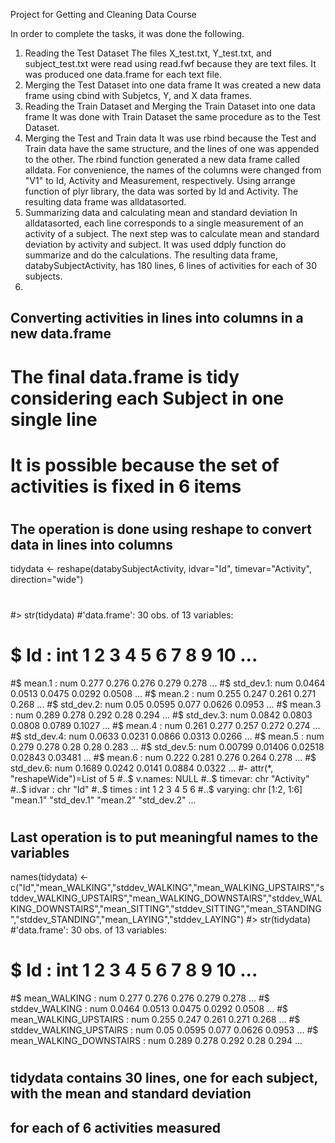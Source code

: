 Project for Getting and Cleaning Data Course

In order to complete the tasks, it was done the following.

1. Reading the Test Dataset
   The files X_test.txt, Y_test.txt, and subject_test.txt were read using read.fwf because they are text files.
   It was produced one data.frame for each text file.
2. Merging the Test Dataset into one data frame
   It was created a new data frame using cbind with Subjetcs, Y, and X data frames.
3. Reading the Train Dataset and Merging the Train Dataset into one data frame
   It was done with Train Dataset the same procedure as to the Test Dataset.
4. Merging the Test and Train data
   It was use rbind because the Test and Train data have the same structure, and the lines of one was appended to the other.
   The rbind function generated a new data frame called alldata.
   For convenience, the names of the columns were changed from "V1" to Id, Activity and Measurement, respectively.
   Using arrange function of plyr library, the data was sorted by Id and Activity.
   The resulting data frame was alldatasorted.
5. Summarizing data and calculating mean and standard deviation
   In alldatasorted, each line corresponds to a single measurement of an activity of a subject.
   The next step was to calculate mean and standard deviation by activity and subject.
   It was used ddply function do summarize and do the calculations.
   The resulting data frame, databySubjectActivity, has 180 lines, 6 lines of activities for each of 30 subjects.
6. 

## Converting activities in lines into columns in a new data.frame
#  The final data.frame is tidy considering each Subject in one single line
#  It is possible because the set of activities is fixed in 6 items
#
## The operation is done using reshape to convert data in lines into columns
tidydata <- reshape(databySubjectActivity, idvar="Id", timevar="Activity", direction="wide")
#
#> str(tidydata)
#'data.frame':  30 obs. of  13 variables:
#  $ Id       : int  1 2 3 4 5 6 7 8 9 10 ...
#$ mean.1   : num  0.277 0.276 0.276 0.279 0.278 ...
#$ std_dev.1: num  0.0464 0.0513 0.0475 0.0292 0.0508 ...
#$ mean.2   : num  0.255 0.247 0.261 0.271 0.268 ...
#$ std_dev.2: num  0.05 0.0595 0.077 0.0626 0.0953 ...
#$ mean.3   : num  0.289 0.278 0.292 0.28 0.294 ...
#$ std_dev.3: num  0.0842 0.0803 0.0808 0.0789 0.1027 ...
#$ mean.4   : num  0.261 0.277 0.257 0.272 0.274 ...
#$ std_dev.4: num  0.0633 0.0231 0.0866 0.0313 0.0266 ...
#$ mean.5   : num  0.279 0.278 0.28 0.28 0.283 ...
#$ std_dev.5: num  0.00799 0.01406 0.02518 0.02843 0.03481 ...
#$ mean.6   : num  0.222 0.281 0.276 0.264 0.278 ...
#$ std_dev.6: num  0.1689 0.0242 0.0141 0.0884 0.0322 ...
#- attr(*, "reshapeWide")=List of 5
#..$ v.names: NULL
#..$ timevar: chr "Activity"
#..$ idvar  : chr "Id"
#..$ times  : int  1 2 3 4 5 6
#..$ varying: chr [1:2, 1:6] "mean.1" "std_dev.1" "mean.2" "std_dev.2" ...
#
## Last operation is to put meaningful names to the variables
names(tidydata) <- c("Id","mean_WALKING","stddev_WALKING","mean_WALKING_UPSTAIRS","stddev_WALKING_UPSTAIRS","mean_WALKING_DOWNSTAIRS","stddev_WALKING_DOWNSTAIRS","mean_SITTING","stddev_SITTING","mean_STANDING","stddev_STANDING","mean_LAYING","stddev_LAYING")
#> str(tidydata)
#'data.frame':  30 obs. of  13 variables:
#  $ Id                       : int  1 2 3 4 5 6 7 8 9 10 ...
#$ mean_WALKING             : num  0.277 0.276 0.276 0.279 0.278 ...
#$ stddev_WALKING           : num  0.0464 0.0513 0.0475 0.0292 0.0508 ...
#$ mean_WALKING_UPSTAIRS    : num  0.255 0.247 0.261 0.271 0.268 ...
#$ stddev_WALKING_UPSTAIRS  : num  0.05 0.0595 0.077 0.0626 0.0953 ...
#$ mean_WALKING_DOWNSTAIRS  : num  0.289 0.278 0.292 0.28 0.294 ...
#
## tidydata contains 30 lines, one for each subject, with the mean and standard deviation
##   for each of 6 activities measured
##


